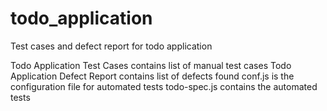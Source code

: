 # todo_application
Test cases and defect report for todo application

Todo Application Test Cases contains list of manual test cases
Todo Application Defect Report contains list of defects found
conf.js is the configuration file for automated tests
todo-spec.js contains the automated tests
